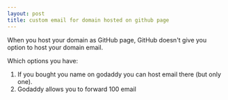 ```yaml
---
layout: post
title: custom email for domain hosted on github page
---
```


When you host your domain as GitHub page, GitHub doesn't give you option to host your domain email.

Which options you have:

1. If you bought you name on godaddy you can host email there (but only one).
2. Godaddy allows you to forward 100 email
